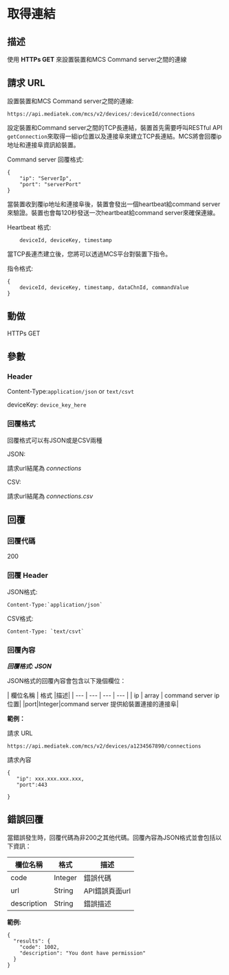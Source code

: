# 取得連結


## 描述

使用 **HTTPs GET** 來設置裝置和MCS Command server之間的連線


## 請求 URL

設置裝置和MCS Command server之間的連線:

```
https://api.mediatek.com/mcs/v2/devices/:deviceId/connections

```
設定裝置和Command server之間的TCP長連結，裝置首先需要呼叫RESTful API `getConnection`來取得一組ip位置以及連接阜來建立TCP長連結。MCS將會回覆ip地址和連接阜資訊給裝置。

Command server 回覆格式:

```
{
    "ip": "ServerIp",
    "port": "serverPort"
}

```
當裝置收到覆ip地址和連接阜後，裝置會發出一個heartbeat給command server來驗證。裝置也會每120秒發送一次heartbeat給command server來確保連線。


Heartbeat 格式:

```
    deviceId, deviceKey, timestamp

```

當TCP長連杰建立後，您將可以透過MCS平台對裝置下指令。

指令格式:
```
{
    deviceId, deviceKey, timestamp, dataChnId, commandValue
}

```

## 動做
HTTPs GET


## 參數
### Header


Content-Type:`application/json` or `text/csvt`


deviceKey: `device_key_here`


### 回覆格式

回覆格式可以有JSON或是CSV兩種

JSON:

請求url結尾為 *connections*


CSV:

請求url結尾為 *connections.csv*


## 回覆

### 回覆代碼
200

### 回覆 Header

JSON格式:
```
Content-Type:`application/json`
```
CSV格式:
```
Content-Type: `text/csvt`
```

### 回覆內容

***回覆格式: JSON***

JSON格式的回覆內容會包含以下幾個欄位：

| 欄位名稱 | 格式 |描述|
| --- | --- | --- | --- |
| ip | array | command server ip位置|
|port|Integer|command server 提供給裝置連接的連接阜|


**範例：**

請求 URL
```
https://api.mediatek.com/mcs/v2/devices/a1234567890/connections
```

請求內容

```
{
   "ip": xxx.xxx.xxx.xxx,
   "port":443

}
```


## 錯誤回覆

當錯誤發生時，回覆代碼為非200之其他代碼。回覆內容為JSON格式並會包括以下資訊：

| 欄位名稱 | 格式 |描述|
| --- | --- | --- |
| code | Integer | 錯誤代碼 |
| url | String | API錯誤頁面url|
| description | String | 錯誤描述 |

**範例:**


```
{
  "results": {
    "code": 1002,
    "description": "You dont have permission"
  }
}
```
